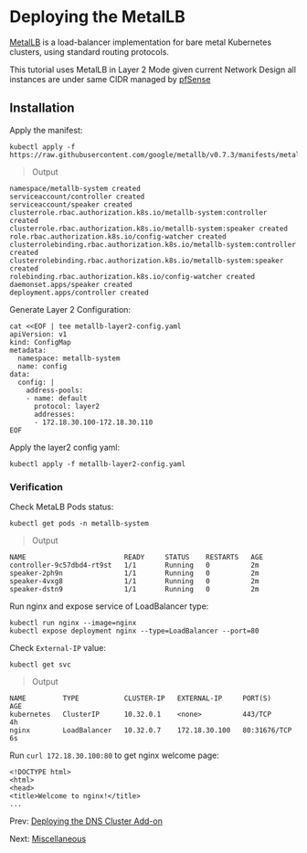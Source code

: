 # Deploying the MetalLB

[MetalLB](https://metallb.universe.tf/) is a load-balancer implementation for bare metal Kubernetes clusters, using standard routing protocols.

This tutorial uses MetalLB in Layer 2 Mode given current Network Design all instances are under same CIDR managed by [pfSense](https://www.pfsense.org/)

## Installation

Apply the manifest:

```
kubectl apply -f https://raw.githubusercontent.com/google/metallb/v0.7.3/manifests/metallb.yaml
```

> Output

```
namespace/metallb-system created
serviceaccount/controller created
serviceaccount/speaker created
clusterrole.rbac.authorization.k8s.io/metallb-system:controller created
clusterrole.rbac.authorization.k8s.io/metallb-system:speaker created
role.rbac.authorization.k8s.io/config-watcher created
clusterrolebinding.rbac.authorization.k8s.io/metallb-system:controller created
clusterrolebinding.rbac.authorization.k8s.io/metallb-system:speaker created
rolebinding.rbac.authorization.k8s.io/config-watcher created
daemonset.apps/speaker created
deployment.apps/controller created
```

Generate Layer 2 Configuration:

```
cat <<EOF | tee metallb-layer2-config.yaml
apiVersion: v1
kind: ConfigMap
metadata:
  namespace: metallb-system
  name: config
data:
  config: |
    address-pools:
    - name: default
      protocol: layer2
      addresses:
      - 172.18.30.100-172.18.30.110
EOF
```

Apply the layer2 config yaml:

```
kubectl apply -f metallb-layer2-config.yaml
```

### Verification

Check MetaLB Pods status:

```
kubectl get pods -n metallb-system
```

> Output

```
NAME                        READY     STATUS    RESTARTS   AGE
controller-9c57dbd4-rt9st   1/1       Running   0          2m
speaker-2ph9n               1/1       Running   0          2m
speaker-4vxg8               1/1       Running   0          2m
speaker-dstn9               1/1       Running   0          2m
```

Run nginx and expose service of LoadBalancer type:

```
kubectl run nginx --image=nginx
kubectl expose deployment nginx --type=LoadBalancer --port=80
```

Check `External-IP` value:

```
kubectl get svc
```

> Output

```
NAME         TYPE           CLUSTER-IP   EXTERNAL-IP     PORT(S)        AGE
kubernetes   ClusterIP      10.32.0.1    <none>          443/TCP        4h
nginx        LoadBalancer   10.32.0.7    172.18.30.100   80:31676/TCP   6s
```

Run `curl 172.18.30.100:80` to get nginx welcome page:

```
<!DOCTYPE html>
<html>
<head>
<title>Welcome to nginx!</title>
...
```

Prev: [Deploying the DNS Cluster Add-on](07-dns-addon.md)

Next: [Miscellaneous](09-miscellaneous.md)
